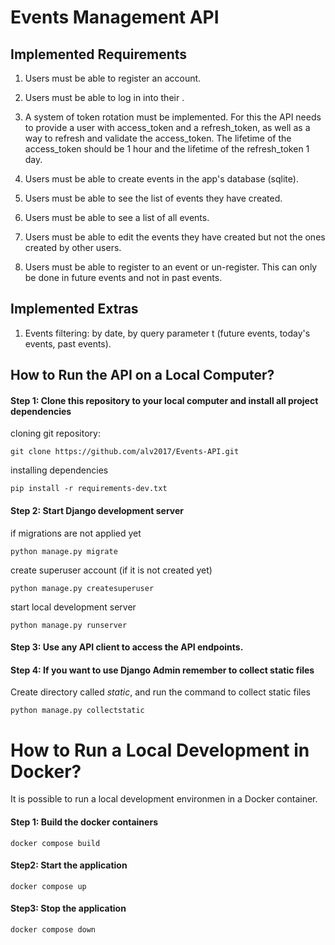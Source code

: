 # Events Management API

## Implemented Requirements

1) Users must be able to register an account.

2) Users must be able to log in into their .

3) A system of token rotation must be implemented. For this the API needs to provide a user with access_token 
and a refresh_token, as well as a way to refresh and validate the access_token. The lifetime of the access_token 
should be 1 hour and the lifetime of the refresh_token 1 day.

4) Users must be able to create events in the app's database (sqlite).

5) Users must be able to see the list of events they have created.

6) Users must be able to see a list of all events.

7) Users must be able to edit the events they have created but not the ones created by other users.

8) Users must be able to register to an event or un-register. This can only be done in future events 
and not in past events.


## Implemented Extras

1) Events filtering: by date, by query parameter t (future events, today's events, past events).


## How to Run the API on a Local Computer?

#### Step 1: Clone this repository to your local computer and install all project dependencies

cloning git repository:
```
git clone https://github.com/alv2017/Events-API.git
```
installing dependencies
```
pip install -r requirements-dev.txt
```

#### Step 2: Start Django development server

if migrations are not applied yet
```
python manage.py migrate
```

create superuser account (if it is not created yet)
```
python manage.py createsuperuser
```

start local development server
```
python manage.py runserver
```

#### Step 3: Use any API client to access the API endpoints.

#### Step 4: If you want to use Django Admin remember to collect static files

Create directory called *static*, and run the command to collect static files
```
python manage.py collectstatic
```


# How to Run a Local Development in Docker?

It is possible to run a local development environmen in a Docker container.

#### Step 1: Build the docker containers
```
docker compose build
```

#### Step2: Start the application
```
docker compose up
```

#### Step3: Stop the application
```
docker compose down
```
